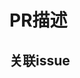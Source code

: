 <!--
请按照以下要求填写此PR模板
1. 根据此PR的类型在右侧'Labels'位置添加对应的label。比如此PR修复了某个错误，则添加'errata'label；此PR新增了某些内容，则添加'improvement'label。
2. 在'PR描述'项里填写此PR解决了什么问题，比如修复了某个错误或新增了某些内容。
3. 在'关联issue'项里填写相关issue号(输入'#'会自动提示issue)，推荐使用'close'、'fix'、'resolve'等关键字进行自动关联(如'fix #1')，也可以提交PR后在右侧'Development'中进行手动关联。
4. 确定上传的markdown文件已经过格式化检查。
-->

# PR描述

## 关联issue

<!-- 请同时更新中文和英文文档。 -->
